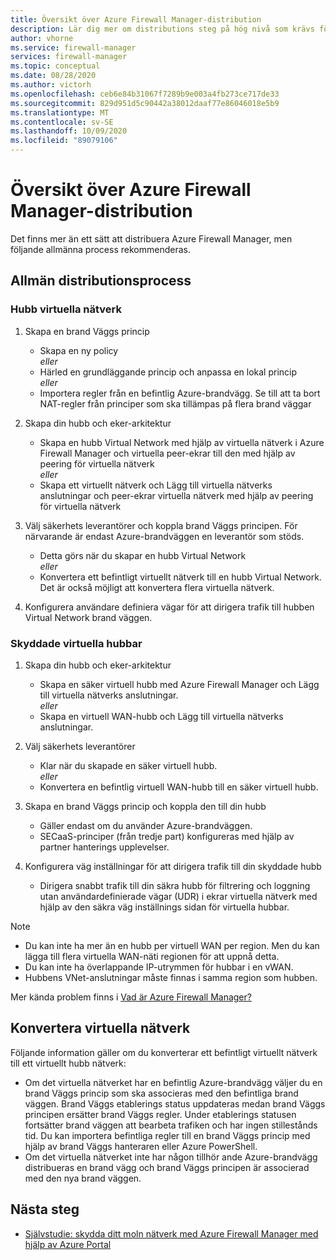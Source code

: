 ```yaml
---
title: Översikt över Azure Firewall Manager-distribution
description: Lär dig mer om distributions steg på hög nivå som krävs för Azure Firewall Manager
author: vhorne
ms.service: firewall-manager
services: firewall-manager
ms.topic: conceptual
ms.date: 08/28/2020
ms.author: victorh
ms.openlocfilehash: ceb6e84b31067f7289b9e003a4fb273ce717de33
ms.sourcegitcommit: 829d951d5c90442a38012daaf77e86046018e5b9
ms.translationtype: MT
ms.contentlocale: sv-SE
ms.lasthandoff: 10/09/2020
ms.locfileid: "89079106"
---
```

# <a name="azure-firewall-manager-deployment-overview"></a>Översikt över Azure Firewall Manager-distribution

Det finns mer än ett sätt att distribuera Azure Firewall Manager, men följande allmänna process rekommenderas.

## <a name="general-deployment-process"></a>Allmän distributionsprocess

### <a name="hub-virtual-networks"></a>Hubb virtuella nätverk

1.  Skapa en brand Väggs princip

    - Skapa en ny policy
<br>*eller*<br>
    - Härled en grundläggande princip och anpassa en lokal princip
<br>*eller*<br>
    - Importera regler från en befintlig Azure-brandvägg. Se till att ta bort NAT-regler från principer som ska tillämpas på flera brand väggar
1. Skapa din hubb och eker-arkitektur
   - Skapa en hubb Virtual Network med hjälp av virtuella nätverk i Azure Firewall Manager och virtuella peer-ekrar till den med hjälp av peering för virtuella nätverk
<br>*eller*<br>
    - Skapa ett virtuellt nätverk och Lägg till virtuella nätverks anslutningar och peer-ekrar virtuella nätverk med hjälp av peering för virtuella nätverk

3. Välj säkerhets leverantörer och koppla brand Väggs principen. För närvarande är endast Azure-brandväggen en leverantör som stöds.

   - Detta görs när du skapar en hubb Virtual Network
<br>*eller*<br>
    - Konvertera ett befintligt virtuellt nätverk till en hubb Virtual Network. Det är också möjligt att konvertera flera virtuella nätverk.

4. Konfigurera användare definiera vägar för att dirigera trafik till hubben Virtual Network brand väggen.


### <a name="secured-virtual-hubs"></a>Skyddade virtuella hubbar

1. Skapa din hubb och eker-arkitektur

   - Skapa en säker virtuell hubb med Azure Firewall Manager och Lägg till virtuella nätverks anslutningar.<br>*eller*<br>
   - Skapa en virtuell WAN-hubb och Lägg till virtuella nätverks anslutningar.
2. Välj säkerhets leverantörer

   - Klar när du skapade en säker virtuell hubb.<br>*eller*<br>
   - Konvertera en befintlig virtuell WAN-hubb till en säker virtuell hubb.
3. Skapa en brand Väggs princip och koppla den till din hubb

   - Gäller endast om du använder Azure-brandväggen.
   - SECaaS-principer (från tredje part) konfigureras med hjälp av partner hanterings upplevelser.
4. Konfigurera väg inställningar för att dirigera trafik till din skyddade hubb

   - Dirigera snabbt trafik till din säkra hubb för filtrering och loggning utan användardefinierade vägar (UDR) i ekrar virtuella nätverk med hjälp av den säkra väg inställnings sidan för virtuella hubbar.

> [!NOTE]
> - Du kan inte ha mer än en hubb per virtuell WAN per region. Men du kan lägga till flera virtuella WAN-näti regionen för att uppnå detta.
> - Du kan inte ha överlappande IP-utrymmen för hubbar i en vWAN.
> - Hubbens VNet-anslutningar måste finnas i samma region som hubben.
>
> Mer kända problem finns i [Vad är Azure Firewall Manager?](overview.md#known-issues)

## <a name="convert-virtual-networks"></a>Konvertera virtuella nätverk

Följande information gäller om du konverterar ett befintligt virtuellt nätverk till ett virtuellt hubb nätverk:

- Om det virtuella nätverket har en befintlig Azure-brandvägg väljer du en brand Väggs princip som ska associeras med den befintliga brand väggen. Brand Väggs etablerings status uppdateras medan brand Väggs principen ersätter brand Väggs regler. Under etablerings statusen fortsätter brand väggen att bearbeta trafiken och har ingen stillestånds tid. Du kan importera befintliga regler till en brand Väggs princip med hjälp av brand Väggs hanteraren eller Azure PowerShell.
- Om det virtuella nätverket inte har någon tillhör ande Azure-brandvägg distribueras en brand vägg och brand Väggs principen är associerad med den nya brand väggen.

## <a name="next-steps"></a>Nästa steg

- [Självstudie: skydda ditt moln nätverk med Azure Firewall Manager med hjälp av Azure Portal](secure-cloud-network.md)